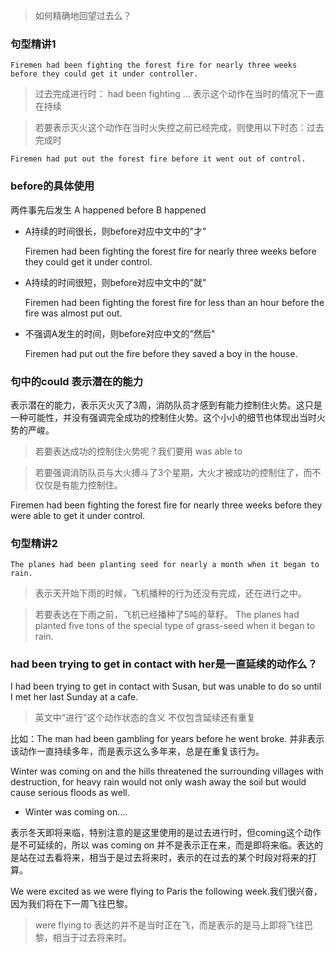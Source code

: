> 如何精确地回望过去么？

### 句型精讲1

`Firemen had been fighting the forest fire for nearly three weeks before they could get it under controller.`

> 过去完成进行时： had been fighting ... 表示这个动作在当时的情况下一直在持续

> 若要表示灭火这个动作在当时火失控之前已经完成，则使用以下时态：过去完成时

`Firemen had put out the forest fire before it went out of control.`

### before的具体使用

两件事先后发生 A happened before B happened

- A持续的时间很长，则before对应中文中的"才"
  
  Firemen had been fighting the forest fire for nearly three weeks before they could get it under control.
   
- A持续的时间很短，则before对应中文中的"就"

  Firemen had been fighting the forest fire for less than an hour before the fire was almost put out.

- 不强调A发生的时间，则before对应中文的"然后"

  Firemen had put out the fire before they saved a boy in the house. 

### 句中的could 表示潜在的能力
表示潜在的能力，表示灭火灭了3周，消防队员才感到有能力控制住火势。这只是一种可能性，并没有强调完全成功的控制住火势。这个小小的细节也体现出当时火势的严峻。

> 若要表达成功的控制住火势呢？我们要用 was able to

> 若要强调消防队员与大火搏斗了3个星期，大火才被成功的控制住了，而不仅仅是有能力控制住。

Firemen had been fighting the forest fire for nearly three weeks before they were able to get it under control.

### 句型精讲2
`The planes had been planting seed for nearly a month when it began to rain.`

> 表示天开始下雨的时候，飞机播种的行为还没有完成，还在进行之中。

> 若要表达在下雨之前，飞机已经播种了5吨的草籽。
The planes had planted five tons of the special type of grass-seed when it began to rain.

### had been trying to get in contact with her是一直延续的动作么？
I had been trying to get in contact with Susan, but was unable to do so until I met her last Sunday at a cafe.

> 英文中“进行”这个动作状态的含义 不仅包含延续还有重复

比如：The man had been gambling for years before he went broke. 并非表示该动作一直持续多年，而是表示这么多年来，总是在重复该行为。

Winter was coming on and the hills threatened the surrounding villages with destruction, for heavy rain would not only wash away the soil but would cause serious floods as well.

- Winter was coming on....  

表示冬天即将来临，特别注意的是这里使用的是过去进行时，但coming这个动作是不可延续的，所以 was coming on 并不是表示正在来，而是即将来临。表达的是站在过去看将来，相当于是过去将来时，表示的在过去的某个时段对将来的打算。

We were excited as we were flying to Paris the following week.我们很兴奋，因为我们将在下一周飞往巴黎。

> were flying to 表达的并不是当时正在飞，而是表示的是马上即将飞往巴黎，相当于过去将来时。







